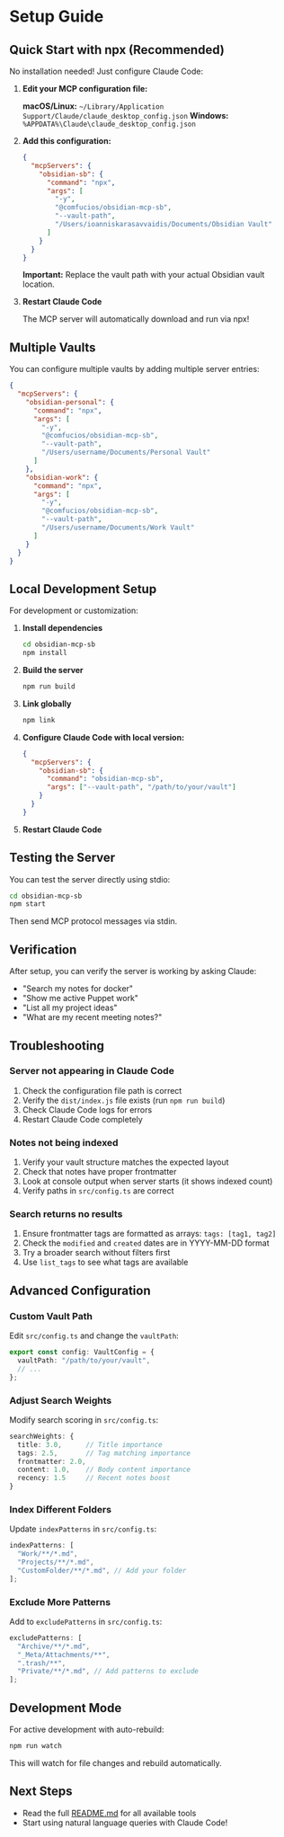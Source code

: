 # Setup Guide

## Quick Start with npx (Recommended)

No installation needed! Just configure Claude Code:

1. **Edit your MCP configuration file:**

   **macOS/Linux:** `~/Library/Application Support/Claude/claude_desktop_config.json`
   **Windows:** `%APPDATA%\Claude\claude_desktop_config.json`

2. **Add this configuration:**

   ```json
   {
     "mcpServers": {
       "obsidian-sb": {
         "command": "npx",
         "args": [
           "-y",
           "@comfucios/obsidian-mcp-sb",
           "--vault-path",
           "/Users/ioanniskarasavvaidis/Documents/Obsidian Vault"
         ]
       }
     }
   }
   ```

   **Important:** Replace the vault path with your actual Obsidian vault location.

3. **Restart Claude Code**

   The MCP server will automatically download and run via npx!

## Multiple Vaults

You can configure multiple vaults by adding multiple server entries:

```json
{
  "mcpServers": {
    "obsidian-personal": {
      "command": "npx",
      "args": [
        "-y",
        "@comfucios/obsidian-mcp-sb",
        "--vault-path",
        "/Users/username/Documents/Personal Vault"
      ]
    },
    "obsidian-work": {
      "command": "npx",
      "args": [
        "-y",
        "@comfucios/obsidian-mcp-sb",
        "--vault-path",
        "/Users/username/Documents/Work Vault"
      ]
    }
  }
}
```

## Local Development Setup

For development or customization:

1. **Install dependencies**

   ```bash
   cd obsidian-mcp-sb
   npm install
   ```

2. **Build the server**

   ```bash
   npm run build
   ```

3. **Link globally**

   ```bash
   npm link
   ```

4. **Configure Claude Code with local version:**

   ```json
   {
     "mcpServers": {
       "obsidian-sb": {
         "command": "obsidian-mcp-sb",
         "args": ["--vault-path", "/path/to/your/vault"]
       }
     }
   }
   ```

5. **Restart Claude Code**

## Testing the Server

You can test the server directly using stdio:

```bash
cd obsidian-mcp-sb
npm start
```

Then send MCP protocol messages via stdin.

## Verification

After setup, you can verify the server is working by asking Claude:

- "Search my notes for docker"
- "Show me active Puppet work"
- "List all my project ideas"
- "What are my recent meeting notes?"

## Troubleshooting

### Server not appearing in Claude Code

1. Check the configuration file path is correct
2. Verify the `dist/index.js` file exists (run `npm run build`)
3. Check Claude Code logs for errors
4. Restart Claude Code completely

### Notes not being indexed

1. Verify your vault structure matches the expected layout
2. Check that notes have proper frontmatter
3. Look at console output when server starts (it shows indexed count)
4. Verify paths in `src/config.ts` are correct

### Search returns no results

1. Ensure frontmatter tags are formatted as arrays: `tags: [tag1, tag2]`
2. Check the `modified` and `created` dates are in YYYY-MM-DD format
3. Try a broader search without filters first
4. Use `list_tags` to see what tags are available

## Advanced Configuration

### Custom Vault Path

Edit `src/config.ts` and change the `vaultPath`:

```typescript
export const config: VaultConfig = {
  vaultPath: "/path/to/your/vault",
  // ...
};
```

### Adjust Search Weights

Modify search scoring in `src/config.ts`:

```typescript
searchWeights: {
  title: 3.0,      // Title importance
  tags: 2.5,       // Tag matching importance
  frontmatter: 2.0,
  content: 1.0,    // Body content importance
  recency: 1.5     // Recent notes boost
}
```

### Index Different Folders

Update `indexPatterns` in `src/config.ts`:

```typescript
indexPatterns: [
  "Work/**/*.md",
  "Projects/**/*.md",
  "CustomFolder/**/*.md", // Add your folder
];
```

### Exclude More Patterns

Add to `excludePatterns` in `src/config.ts`:

```typescript
excludePatterns: [
  "Archive/**/*.md",
  "_Meta/Attachments/**",
  ".trash/**",
  "Private/**/*.md", // Add patterns to exclude
];
```

## Development Mode

For active development with auto-rebuild:

```bash
npm run watch
```

This will watch for file changes and rebuild automatically.

## Next Steps

- Read the full [README.md](README.md) for all available tools
- Start using natural language queries with Claude Code!
